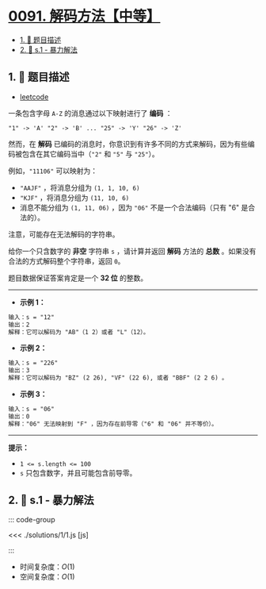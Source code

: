 # [0091. 解码方法【中等】](https://github.com/tnotesjs/TNotes.leetcode/tree/main/notes/0091.%20%E8%A7%A3%E7%A0%81%E6%96%B9%E6%B3%95%E3%80%90%E4%B8%AD%E7%AD%89%E3%80%91)

<!-- region:toc -->

- [1. 📝 题目描述](#1--题目描述)
- [2. 🎯 s.1 - 暴力解法](#2--s1---暴力解法)

<!-- endregion:toc -->

## 1. 📝 题目描述

- [leetcode](https://leetcode.cn/problems/decode-ways/)

一条包含字母 `A-Z` 的消息通过以下映射进行了 **编码** ：

`"1" -> 'A' "2" -> 'B' ... "25" -> 'Y' "26" -> 'Z'`

然而，在 **解码** 已编码的消息时，你意识到有许多不同的方式来解码，因为有些编码被包含在其它编码当中（`"2"` 和 `"5"` 与 `"25"`）。

例如，`"11106"` 可以映射为：

- `"AAJF"` ，将消息分组为 `(1, 1, 10, 6)`
- `"KJF"` ，将消息分组为 `(11, 10, 6)`
- 消息不能分组为 `(1, 11, 06)` ，因为 `"06"` 不是一个合法编码（只有 "6" 是合法的）。

注意，可能存在无法解码的字符串。

给你一个只含数字的 **非空** 字符串 `s` ，请计算并返回 **解码** 方法的 **总数** 。如果没有合法的方式解码整个字符串，返回 `0`。

题目数据保证答案肯定是一个 **32 位** 的整数。

---

- **示例 1：**

```txt
输入：s = "12"
输出：2
解释：它可以解码为 "AB"（1 2）或者 "L"（12）。
```

- **示例 2：**

```txt
输入：s = "226"
输出：3
解释：它可以解码为 "BZ" (2 26), "VF" (22 6), 或者 "BBF" (2 2 6) 。
```

- **示例 3：**

```txt
输入：s = "06"
输出：0
解释："06" 无法映射到 "F" ，因为存在前导零（"6" 和 "06" 并不等价）。
```

---

**提示：**

- `1 <= s.length <= 100`
- `s` 只包含数字，并且可能包含前导零。

## 2. 🎯 s.1 - 暴力解法

::: code-group

<<< ./solutions/1/1.js [js]

:::

- 时间复杂度：$O(1)$
- 空间复杂度：$O(1)$
